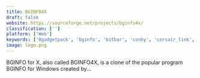```yaml
---
title: BGINFO4X
draft: false 
website: https://sourceforge.net/projects/bginfo4x/
classification: ['']
platform: ['Web']
keywords: ['8gadgetpack', 'bginfo', 'bitbar', 'conky', 'corsair_link', 'desktop_info', 'desktop-reminder', 'free_alarm_clock', 'gminder', 'moo0_system_monitor', 'moss', 'nerdtool', 'rainwallpaper', 'rainmeter', 'siw', 'systemexplorer', 'windowblinds', 'xwidget']
image: logo.png
---
```

BGINFO for X, also called BGINFO4X, is a clone of the popular program BGINFO for Windows created by...